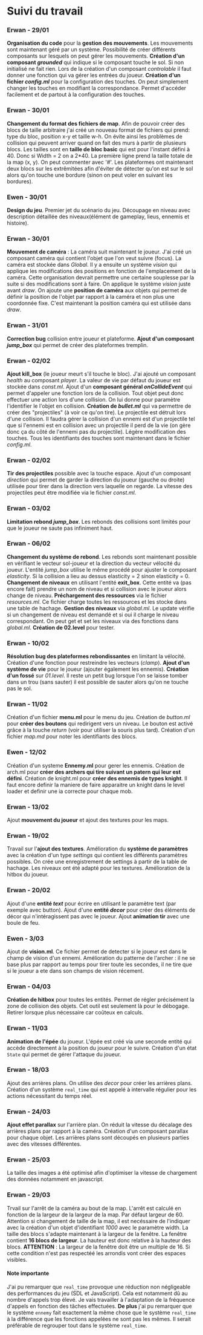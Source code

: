 # Suivi du travail

### Erwan - 29/01
**Organisation du code** pour la **gestion des mouvements**. Les mouvements sont maintenant géré par un système.
Possibilité de créer différents composants sur lesquels on peut gérer les mouvements.
**Création d'un composant *grounded*** qui indique si le composant touche le sol. Si non initialisé ne fait rien.
Lors de la création d'un composant *controlable* il faut donner une fonction qui va gérer les entrées du joueur.
**Création d'un fichier *config.ml*** pour la configuration des touches. On peut simplement changer les touches en modifiant la correspondance. Permet d'accéder facilement et de partout à la configuration des touches.

### Erwan - 30/01
**Changement du format des fichiers de map**. Afin de pouvoir créer des blocs de taille arbitraire j'ai créé un nouveau format de fichiers qui prend: type du bloc, position x-y et taille w-h. On évite ainsi les problèmes de collision qui peuvent arriver quand on fait des murs à partir de plusieurs blocs. Les tailles sont en **taille de bloc basic** qui est pour l'instant défini à 40. Donc si Width = 2 on a 2*40. La première ligne prend la taille totale de la map (x, y). On peut commenter avec '#'.
Les plateformes ont maintenant deux blocs sur les extrêmitées afin d'éviter de détecter qu'on est sur le sol alors qu'on touche une bordure (sinon on peut voler en suivant les bordures).

### Ewen - 30/01
**Design du jeu**. Premier jet du scénario du jeu. Découpage en niveau avec description détaillée des niveaux(élément de gameplay, lieus, ennemis et histoire).  

### Erwan - 30/01
**Mouvement de caméra** : La caméra suit maintenant le joueur. J'ai créé un composant caméra qui contient l'objet que l'on veut suivre (focus). La caméra est stockée dans *Global*. Il y a ensuite un système *vision* qui applique les modifications des positions en fonction de l'emplacement de la caméra. Cette organisation devrait permettre une certaine souplesse par la suite si des modifications sont à faire. On applique le système *vision* juste avant *draw*. On ajoute une **position de caméra** aux objets qui permet de définir la position de l'objet par rapport à la caméra et non plus une coordonnée fixe. C'est maintenant la position caméra qui est utilisée dans *draw*.

### Erwan - 31/01
**Correction bug** collision entre joueur et plateforme. **Ajout d'un composant *jump_box*** qui permet de créer des plateformes tremplin.

### Erwan - 02/02
**Ajout kill_box** (le joueur meurt s'il touche le bloc). J'ai ajouté un composant *health* au composant *player*. La valeur de vie par défaut du joueur est stockée dans *const.ml*. Ajout d'un **composant général *onCollideEvent*** qui permet d'appeler une fonction lors de la collision. Tout objet peut donc effectuer une action lors d'une collision. On lui donne pour paramètre l'identifier le l'objet en collision. **Création de *bullet.ml*** qui va permettre de créer des "projectiles" (à voir ce qu'on tire). Le projectile est détruit lors d'une collision. Il faudra gérer la collision d'un ennemi est d'un projectile tel que si l'ennemi est en collision avec un projectile il perd de la vie (on gère donc ça du côté de l'ennemi pas du projectile).
Légère modification des touches. Tous les identifiants des touches sont maintenant dans le fichier *config.ml*.

### Erwan - 02/02
**Tir des projectiles** possible avec la touche espace. Ajout d'un composant *direction* qui permet de garder la direction du joueur (gauche ou droite) utilisée pour tirer dans la direction vers laquelle on regarde. La vitesse des projectiles peut être modifiée via le fichier *const.ml*.

### Erwan - 03/02
**Limitation rebond *jump_box***. Les rebonds des collisions sont limités pour que le joueur ne saute pas infiniment haut.

### Erwan - 06/02
**Changement du système de rebond**. Les rebonds sont maintenant possible en vérifiant le vecteur sol-joueur et la direction du vecteur vélocité du joueur. L'entité *jump_box* utilise le même procédé pour ajuster le composant *elasticity*. Si la collision a lieu au dessus elasticity = 2 sinon elasticity = 0.
**Changement de niveaux** en utilisant l'entité **exit_box**. Cette entité va (pas encore fait) prendre un nom de niveau et si collision avec le joueur alors change de niveau.
**Préchargement des ressources** via le fichier *resources.ml*. Ce fichier charge toutes les ressources et les stocke dans une table de hachage.
**Gestion des niveaux** via *global.ml*. Le update vérifie si un changement de niveau est demandé et si oui il charge le niveau correspondant. On peut get et set les niveaux via des fonctions dans *global.ml*.
**Création de 02.level** pour tester.

### Erwan - 10/02
**Résolution bug des plateformes rebondissantes** en limitant la vélocité. Création d'une fonction pour restreindre les vecteurs (*clamp*). **Ajout d'un système de vie** pour le joueur (ajouter également les ennemis). **Création d'un fossé** sur *01.level*. Il reste un petit bug lorsque l'on se laisse tomber dans un trou (sans sauter) il est possible de sauter alors qu'on ne touche pas le sol.

### Erwan - 11/02
Création d'un fichier **menu.ml** pour le menu du jeu. Création de *button.ml* pour **créer des boutons** qui redirigent vers un niveau. Le bouton est activé grâce à la touche *return* (voir pour utiliser la souris plus tard). Création d'un fichier *map.md* pour noter les identifiants des blocs.

### Ewen - 12/02
Création d'un systeme **Ennemy.ml** pour gerer les ennemis. Création de arch.ml pour **créer des archers qui tire suivant un patern qui leur est défini**. Création de knight.ml pour **créer des ennemis de types knight**. Il faut encore definir la maniere de faire apparaitre un knight dans le level loader et definir une ia correcte pour chaque mob.

### Erwan - 13/02
Ajout **mouvement du joueur** et ajout des textures pour les maps.

### Erwan - 19/02
Travail sur l'**ajout des textures**. Amélioration du **système de paramètres** avec la création d'un type *settings* qui contient les différents paramètres possibles. On crée une enregistrement de settings à partir de la table de hachage. Les niveaux ont été adapté pour les textures. Amélioration de la hitbox du joueur.

### Erwan - 20/02
Ajout d'une **entité *text*** pour écrire en utilisant le paramètre text (par exemple avec button). Ajout d'une **entité *decor*** pour créer des éléments de décor qui n'intéragissent pas avec le joueur. Ajout **animation tir** avec une boule de feu. 

### Ewen - 3/03
Ajout de **vision.ml**. Ce fichier permet de detecter si le joueur est dans le champ de vision d'un ennemi. Amélioration du patterne de l'archer : il ne se base plus par rapport au temps pour tirer toute les secondes, il ne tire que si le joueur a ete dans son champs de vision récement.

### Erwan - 04/03
**Création de hitbox** pour toutes les entités. Permet de régler précisément la zone de collision des objets.
Cet outil est seulement là pour le débogage. Retirer lorsque plus nécessaire car coûteux en calculs.

### Erwan - 11/03
**Animation de l'épée** du joueur. L'épée est créé via une seconde entité qui accède directement à la position 
du joueur pour le suivre. Création d'un état `State` qui permet de gérer l'attaque du joueur. 

### Erwan - 18/03
Ajout des arrières plans. On utilise des *decor* pour créer les arrières plans. Création d'un système `real_time`
 qui est appelé à intervalle régulier pour les actions nécessitant du temps réel.

### Erwan - 24/03
**Ajout effet parallax** sur l'arrière plan. On réduit la vitesse du décalage des arrières plans par rapport à la 
caméra. Création d'un composant parallax pour chaque objet. Les arrières plans sont découpés en plusieurs parties 
avec des vitesses différentes.

### Erwan - 25/03
La taille des images a été optimisé afin d'optimiser la vitesse de chargement des données notamment en javascript.

### Erwan - 29/03
Trvail sur l'arrêt de la caméra au bout de la map. L'arrêt est calculé en fonction de la largeur de la largeur 
de la map. Par défaut largeur de 60. Attention si changement de taille de la map, il est necéssaire de l'indiquer 
avec la création d'un objet d'identifiant *1000* avec le paramètre width.
La taille des blocs s'adapte maintenant à la largeur de la fenêtre. La fenêtre contient **16 blocs de largeur**.
La hauteur est donc relative à la hauteur des blocs. 
**ATTENTION** : La largeur de la fenêtre doit être un multiple de 16. Si 
cette condition n'est pas respectéé les arrondis vont créer des espaces visibles.

#### Note importante
J'ai pu remarquer que `real_time` provoque une réduction non négligeable des performances du jeu (SDL et JavaScript). Cela est notamment dû au nombre d'appels trop élevé. Je vais travailler à l'adaptation de la 
fréquence d'appels en fonction des tâches effectuées. 
**De plus** j'ai pu remarquer que le système `ennemy` fait exactement la même chose que le système `real_time` 
à la différence que les fonctions appelées ne sont pas les mêmes. Il serait préférable de regrouper tout dans le 
système `real_time`.